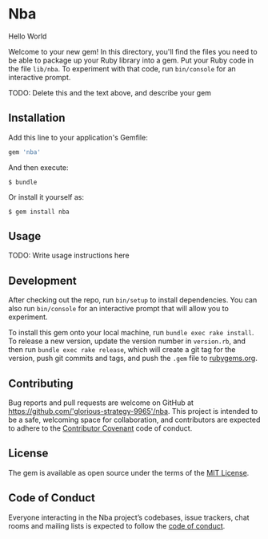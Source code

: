 # Nba

Hello World

Welcome to your new gem! In this directory, you'll find the files you need to be able to package up your Ruby library into a gem. Put your Ruby code in the file `lib/nba`. To experiment with that code, run `bin/console` for an interactive prompt.

TODO: Delete this and the text above, and describe your gem

## Installation

Add this line to your application's Gemfile:

```ruby
gem 'nba'
```

And then execute:

    $ bundle

Or install it yourself as:

    $ gem install nba

## Usage

TODO: Write usage instructions here

## Development

After checking out the repo, run `bin/setup` to install dependencies. You can also run `bin/console` for an interactive prompt that will allow you to experiment.

To install this gem onto your local machine, run `bundle exec rake install`. To release a new version, update the version number in `version.rb`, and then run `bundle exec rake release`, which will create a git tag for the version, push git commits and tags, and push the `.gem` file to [rubygems.org](https://rubygems.org).

## Contributing

Bug reports and pull requests are welcome on GitHub at https://github.com/'glorious-strategy-9965'/nba. This project is intended to be a safe, welcoming space for collaboration, and contributors are expected to adhere to the [Contributor Covenant](http://contributor-covenant.org) code of conduct.

## License

The gem is available as open source under the terms of the [MIT License](https://opensource.org/licenses/MIT).

## Code of Conduct

Everyone interacting in the Nba project’s codebases, issue trackers, chat rooms and mailing lists is expected to follow the [code of conduct](https://github.com/'glorious-strategy-9965'/nba/blob/master/CODE_OF_CONDUCT.md).

